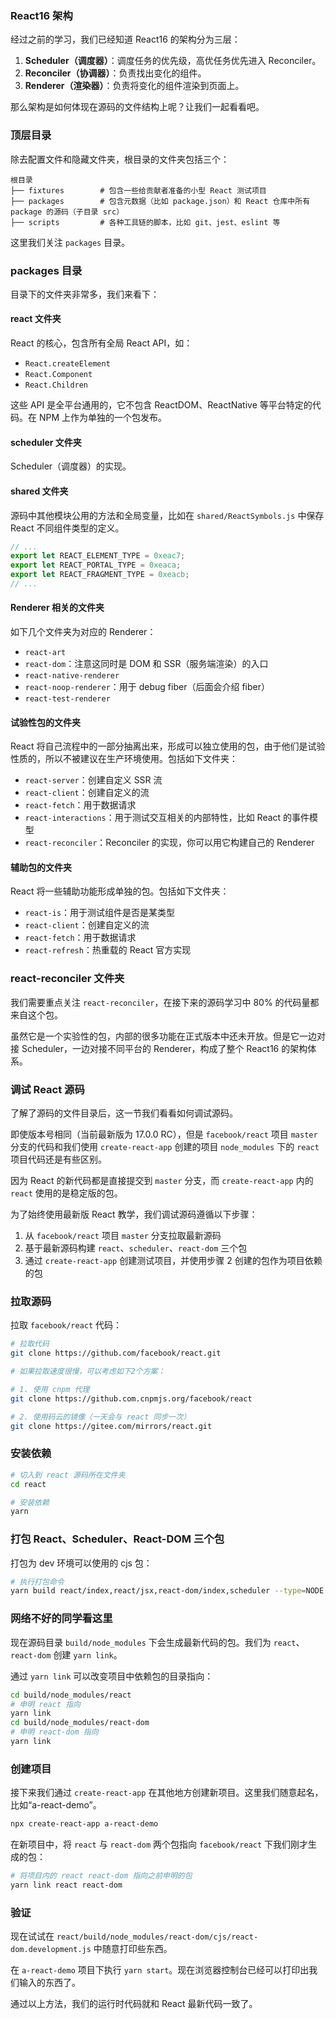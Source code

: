 ### React16 架构

经过之前的学习，我们已经知道 React16 的架构分为三层：

1. **Scheduler（调度器）**：调度任务的优先级，高优任务优先进入 Reconciler。
2. **Reconciler（协调器）**：负责找出变化的组件。
3. **Renderer（渲染器）**：负责将变化的组件渲染到页面上。

那么架构是如何体现在源码的文件结构上呢？让我们一起看看吧。

### 顶层目录

除去配置文件和隐藏文件夹，根目录的文件夹包括三个：

```plaintext
根目录
├── fixtures        # 包含一些给贡献者准备的小型 React 测试项目
├── packages        # 包含元数据（比如 package.json）和 React 仓库中所有 package 的源码（子目录 src）
├── scripts         # 各种工具链的脚本，比如 git、jest、eslint 等
```

这里我们关注 `packages` 目录。

### packages 目录

目录下的文件夹非常多，我们来看下：

#### react 文件夹

React 的核心，包含所有全局 React API，如：

- `React.createElement`
- `React.Component`
- `React.Children`

这些 API 是全平台通用的，它不包含 ReactDOM、ReactNative 等平台特定的代码。在 NPM 上作为单独的一个包发布。

#### scheduler 文件夹

Scheduler（调度器）的实现。

#### shared 文件夹

源码中其他模块公用的方法和全局变量，比如在 `shared/ReactSymbols.js` 中保存 React 不同组件类型的定义。

```javascript
// ...
export let REACT_ELEMENT_TYPE = 0xeac7;
export let REACT_PORTAL_TYPE = 0xeaca;
export let REACT_FRAGMENT_TYPE = 0xeacb;
// ...
```

#### Renderer 相关的文件夹

如下几个文件夹为对应的 Renderer：

- `react-art`
- `react-dom`：注意这同时是 DOM 和 SSR（服务端渲染）的入口
- `react-native-renderer`
- `react-noop-renderer`：用于 debug fiber（后面会介绍 fiber）
- `react-test-renderer`

#### 试验性包的文件夹

React 将自己流程中的一部分抽离出来，形成可以独立使用的包，由于他们是试验性质的，所以不被建议在生产环境使用。包括如下文件夹：

- `react-server`：创建自定义 SSR 流
- `react-client`：创建自定义的流
- `react-fetch`：用于数据请求
- `react-interactions`：用于测试交互相关的内部特性，比如 React 的事件模型
- `react-reconciler`：Reconciler 的实现，你可以用它构建自己的 Renderer

#### 辅助包的文件夹

React 将一些辅助功能形成单独的包。包括如下文件夹：

- `react-is`：用于测试组件是否是某类型
- `react-client`：创建自定义的流
- `react-fetch`：用于数据请求
- `react-refresh`：热重载的 React 官方实现

### react-reconciler 文件夹

我们需要重点关注 `react-reconciler`，在接下来的源码学习中 80% 的代码量都来自这个包。

虽然它是一个实验性的包，内部的很多功能在正式版本中还未开放。但是它一边对接 Scheduler，一边对接不同平台的 Renderer，构成了整个 React16 的架构体系。
### 调试 React 源码

了解了源码的文件目录后，这一节我们看看如何调试源码。

即使版本号相同（当前最新版为 17.0.0 RC），但是 `facebook/react` 项目 `master` 分支的代码和我们使用 `create-react-app` 创建的项目 `node_modules` 下的 `react` 项目代码还是有些区别。

因为 React 的新代码都是直接提交到 `master` 分支，而 `create-react-app` 内的 `react` 使用的是稳定版的包。

为了始终使用最新版 React 教学，我们调试源码遵循以下步骤：

1. 从 `facebook/react` 项目 `master` 分支拉取最新源码
2. 基于最新源码构建 `react`、`scheduler`、`react-dom` 三个包
3. 通过 `create-react-app` 创建测试项目，并使用步骤 2 创建的包作为项目依赖的包

### 拉取源码

拉取 `facebook/react` 代码：

```bash
# 拉取代码
git clone https://github.com/facebook/react.git

# 如果拉取速度很慢，可以考虑如下2个方案：

# 1. 使用 cnpm 代理
git clone https://github.com.cnpmjs.org/facebook/react

# 2. 使用码云的镜像（一天会与 react 同步一次）
git clone https://gitee.com/mirrors/react.git
```

### 安装依赖

```bash
# 切入到 react 源码所在文件夹
cd react

# 安装依赖
yarn
```

### 打包 React、Scheduler、React-DOM 三个包

打包为 dev 环境可以使用的 cjs 包：

```bash
# 执行打包命令
yarn build react/index,react/jsx,react-dom/index,scheduler --type=NODE
```

### 网络不好的同学看这里

现在源码目录 `build/node_modules` 下会生成最新代码的包。我们为 `react`、`react-dom` 创建 `yarn link`。

通过 `yarn link` 可以改变项目中依赖包的目录指向：

```bash
cd build/node_modules/react
# 申明 react 指向
yarn link
cd build/node_modules/react-dom
# 申明 react-dom 指向
yarn link
```

### 创建项目

接下来我们通过 `create-react-app` 在其他地方创建新项目。这里我们随意起名，比如“a-react-demo”。

```bash
npx create-react-app a-react-demo
```

在新项目中，将 `react` 与 `react-dom` 两个包指向 `facebook/react` 下我们刚才生成的包：

```bash
# 将项目内的 react react-dom 指向之前申明的包
yarn link react react-dom
```

### 验证

现在试试在 `react/build/node_modules/react-dom/cjs/react-dom.development.js` 中随意打印些东西。

在 `a-react-demo` 项目下执行 `yarn start`。现在浏览器控制台已经可以打印出我们输入的东西了。

通过以上方法，我们的运行时代码就和 React 最新代码一致了。
